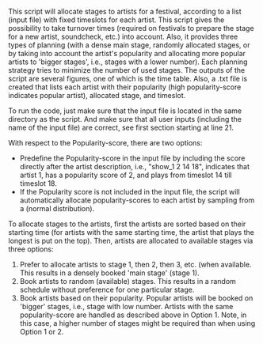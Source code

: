 This script will allocate stages to artists for a festival, according to a 
list (input file) with fixed timeslots for each artist. This script gives 
the possibility to take turnover times (required on festivals to prepare 
the stage for a new artist, soundcheck, etc.) into account. Also, it 
provides three types of planning (with a dense main stage, randomly 
allocated stages, or by taking into account the artist's popularity and 
allocating more popular artists to 'bigger stages', i.e., stages with a 
lower number). Each planning strategy tries to minimize the number of used 
stages. The outputs of the script are several figures, one of which is the 
time table. Also, a .txt file is created that lists each artist with their 
popularity (high popularity-score indicates popular 
artist), allocated stage, and timeslot.

To run the code, just make sure that the input file is located in the same 
directory as the script. And make sure that all user inputs (including the 
name of the input file) are correct, see first section starting at line 21.

With respect to the Popularity-score, there are two options:
 -  Predefine the Popularity-score in the input file by including the score 
    directly after the artist description, i.e., "show_1 2 14 18", 
    indicates that artist 1, has a popularity score of 2, and plays from 
    timeslot 14 till timeslot 18.
 -  If the Popularity score is not included in the input file, the script 
    will automatically allocate popularity-scores to each artist by 
    sampling from a (normal distribution). 

To allocate stages to the artists, first the artists are sorted based on 
their starting time (for artists with the same starting time, the artist 
that plays the longest is put on the top). Then, artists are allocated to
available stages via three options:
 1. Prefer to allocate artists to stage 1, then 2, then 3, etc. (when 
    available. This results in a densely booked 'main stage' (stage 1).
 2. Book artists to random (available) stages. This results in a random 
    schedule without preference for one particular stage.  
 3. Book artists based on their popularity. Popular artists will be booked 
    on 'bigger' stages, i.e., stage with low number. Artists with the same 
    popularity-score are handled as described above in Option 1. Note, in 
    this case, a higher number of stages might be required than when using 
    Option 1 or 2.
